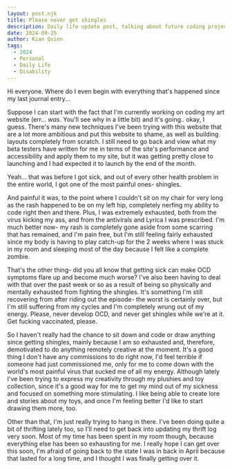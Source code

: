 ```yaml
---
layout: post.njk
title: Please never get shingles
description: Daily life update post, talking about future coding projects while dealing with shingles
date: 2024-09-25
author: Kian Quinn
tags:
  - 2024
  - Personal
  - Daily Life
  - Disability
---
```


Hi everyone. Where do I even begin with everything that's happened since my last journal entry...

Suppose I can start with the fact that I'm currently working on coding my art website (err... *was*. You'll see why in a little bit) and it's going.. okay, I guess. There's many new techniques I've been trying with this website that are a lot more ambitious and put this website to shame, as well as building layouts completely from scratch. I still need to go back and view what my beta testers have written for me in terms of the site's performance and accessibility and apply them to my site, but it was getting pretty close to launching and I had expected it to launch by the end of the month.

Yeah... that was before I got sick, and out of every other health problem in the entire world, I got one of the most painful ones- shingles.

And painful it was, to the point where I couldn't sit on my chair for very long as the rash happened to be on my left hip, completely nerfing my ability to code right then and there. Plus, I was extremely exhausted, both from the virus kicking my ass, and from the antivirals and Lyrica I was prescribed. I'm much better now- my rash is completely gone aside from some scarring that has remained, and I'm pain free, but I'm still feeling fairly exhausted since my body is having to play catch-up for the 2 weeks where I was stuck in my room and sleeping most of the day because I felt like a complete zombie.

That's the other thing- did you all know that getting sick can make OCD symptoms flare up and become much worse? I've also been having to deal with that over the past week or so as a result of being so physically and mentally exhausted from fighting the shingles. It's something I'm still recovering from after riding out the episode- the worst is certainly over, but I'm still suffering from my cycles and I'm completely wrung out of my energy. Please, never develop OCD, and never get shingles while we're at it. Get fucking vaccinated, please.

So I haven't really had the chance to sit down and code or draw anything since getting shingles, mainly because I am so exhausted and, therefore, demotivated to do anything remotely creative at the moment. It's a good thing I don't have any commissions to do right now, I'd feel terrible if someone had just commissioned me, only for me to come down with the world's most painful virus that sucked me of all my energy. Although lately I've been trying to express my creativity through my plushies and toy collection, since it's a good way for me to get my mind out of my sickness and focused on something more stimulating. I like being able to create lore and stories about my toys, and once I'm feeling better I'd like to start drawing them more, too.

Other than that, I'm just really trying to hang in there. I've been doing quite a bit of thrifting lately too, so I'll need to get back into updating my thrift log very soon. Most of my time has been spent in my room though, because everything else has been so exhausting for me. I really hope I can get over this soon, I'm afraid of going back to the state I was in back in April because that lasted for a long time, and I thought I was finally getting over it.          